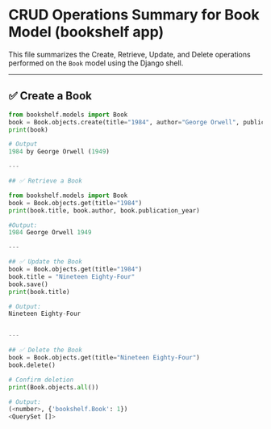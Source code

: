 # CRUD Operations Summary for Book Model (bookshelf app)

This file summarizes the Create, Retrieve, Update, and Delete operations performed on the `Book` model using the Django shell.

---

## ✅ Create a Book

```python
from bookshelf.models import Book
book = Book.objects.create(title="1984", author="George Orwell", publication_year=1949)
print(book)

# Output
1984 by George Orwell (1949)

---

## ✅ Retrieve a Book

from bookshelf.models import Book
book = Book.objects.get(title="1984")
print(book.title, book.author, book.publication_year)

#Output:
1984 George Orwell 1949

---

## ✅ Update the Book
book = Book.objects.get(title="1984")
book.title = "Nineteen Eighty-Four"
book.save()
print(book.title)

# Output:
Nineteen Eighty-Four


---

## ✅ Delete the Book
book = Book.objects.get(title="Nineteen Eighty-Four")
book.delete()

# Confirm deletion
print(Book.objects.all())

# Output:
(<number>, {'bookshelf.Book': 1})
<QuerySet []>

